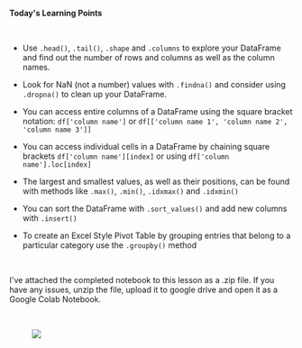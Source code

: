 <div data-purpose="safely-set-inner-html:rich-text-viewer:html" class="article-asset--content--1dAQ9 rt-scaffolding"><p><strong>Today's Learning Points</strong></p><p><br></p><ul><li><p>Use <code>.head()</code>, <code>.tail()</code>, <code>.shape</code> and <code>.columns</code> to explore your DataFrame and find out the number of rows and columns as well as the column names. </p></li><li><p>Look for NaN&nbsp;(not a number) values with <code>.findna()</code> and consider using <code>.dropna()</code> to clean up your DataFrame. </p></li><li><p>You can access entire columns of a DataFrame using the square bracket notation:&nbsp;<code>df['column name']</code> or <code>df[['column name 1', 'column name 2', 'column name 3']]</code></p></li><li><p>You can access individual cells in a DataFrame by chaining square brackets <code>df['column name'][index]</code> or using <code>df['column name'].loc[index]</code></p></li><li><p>The largest and smallest values, as well as their positions, can be found with methods like <code>.max()</code>, <code>.min()</code>, <code>.idxmax()</code> and <code>.idxmin()</code></p></li><li><p>You can sort the DataFrame with <code>.sort_values()</code> and add new columns with <code>.insert()</code></p></li><li><p>To create an Excel Style Pivot Table by grouping entries that belong to a particular category use the <code>.groupby()</code> method</p></li></ul><p><br></p><p>I've attached the completed notebook to this lesson as a .zip file. If you have any issues, unzip the file, upload it to google drive and open it as a Google Colab Notebook. </p><p><br></p><figure><img align="middle" src="https://img-c.udemycdn.com/redactor/raw/2020-10-10_09-13-17-db5a336aa6ed3d1b01fd1c12ae5cb5eb.jpg"></figure></div>